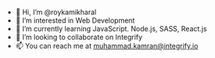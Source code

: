 - 👋 Hi, I’m @roykamikharal
- 👀 I’m interested in Web Development
- 🌱 I’m currently learning JavaScript. Node.js, SASS, React.js
- 💞️ I’m looking to collaborate on Integrify
- 📫 You can reach me at muhammad.kamran@integrify.io

<!---
roykamikharal/roykamikharal is a ✨ special ✨ repository because its `README.md` (this file) appears on your GitHub profile.
You can click the Preview link to take a look at your changes.
--->
